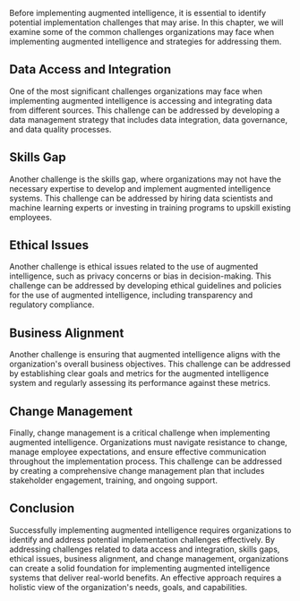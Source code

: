 
Before implementing augmented intelligence, it is essential to identify potential implementation challenges that may arise. In this chapter, we will examine some of the common challenges organizations may face when implementing augmented intelligence and strategies for addressing them.

Data Access and Integration
---------------------------

One of the most significant challenges organizations may face when implementing augmented intelligence is accessing and integrating data from different sources. This challenge can be addressed by developing a data management strategy that includes data integration, data governance, and data quality processes.

Skills Gap
----------

Another challenge is the skills gap, where organizations may not have the necessary expertise to develop and implement augmented intelligence systems. This challenge can be addressed by hiring data scientists and machine learning experts or investing in training programs to upskill existing employees.

Ethical Issues
--------------

Another challenge is ethical issues related to the use of augmented intelligence, such as privacy concerns or bias in decision-making. This challenge can be addressed by developing ethical guidelines and policies for the use of augmented intelligence, including transparency and regulatory compliance.

Business Alignment
------------------

Another challenge is ensuring that augmented intelligence aligns with the organization's overall business objectives. This challenge can be addressed by establishing clear goals and metrics for the augmented intelligence system and regularly assessing its performance against these metrics.

Change Management
-----------------

Finally, change management is a critical challenge when implementing augmented intelligence. Organizations must navigate resistance to change, manage employee expectations, and ensure effective communication throughout the implementation process. This challenge can be addressed by creating a comprehensive change management plan that includes stakeholder engagement, training, and ongoing support.

Conclusion
----------

Successfully implementing augmented intelligence requires organizations to identify and address potential implementation challenges effectively. By addressing challenges related to data access and integration, skills gaps, ethical issues, business alignment, and change management, organizations can create a solid foundation for implementing augmented intelligence systems that deliver real-world benefits. An effective approach requires a holistic view of the organization's needs, goals, and capabilities.
